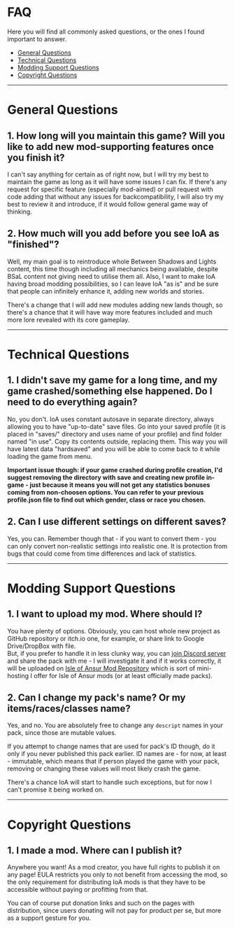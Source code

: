 # FAQ
Here you will find all commonly asked questions, or the ones I found important to answer.

* [General Questions](faq.md#general-questions)
* [Technical Questions](faq.md#technical-questions)
* [Modding Support Questions](faq.md#modding-support-questions)
* [Copyright Questions](faq.md#copyright-questions)

***

# General Questions
## 1. How long will you maintain this game? Will you like to add new mod-supporting features once you finish it?
I can't say anything for certain as of right now, but I will try my best to maintain 
the game as long as it will have some issues I can fix. If there's any request for 
specific feature (especially mod-aimed) or pull request with code adding that without 
any issues for backcompatibility, I will also try my best to review it and introduce, 
if it would follow general game way of thinking.

## 2. How much will you add before you see IoA as "finished"?
Well, my main goal is to reintroduce whole Between Shadows and Lights content, this time
though including all mechanics being available, despite BSaL content not giving need
to utilise them all. Also, I want to make IoA having broad modding possibilities, so
I can leave IoA "as is" and be sure that people can infinitely enhance it, adding new
worlds and stories.

There's a change that I will add new modules adding new lands though, so there's a chance
that it will have way more features included and much more lore revealed with its core
gameplay.

***

# Technical Questions
## 1. I didn't save my game for a long time, and my game crashed/something else happened. Do I need to do everything again?
No, you don't. IoA uses constant autosave in separate directory, 
always allowing you to have "up-to-date" save files.
Go into your saved profile (it is placed in "saves/" directory and 
uses name of your profile) and find folder named "in use". 
Copy its contents outside, replacing them. 
This way you will have latest data "hardsaved" and you will be able to 
come back to it while loading the game from menu.

**Important issue though: if your game crashed during profile creation, 
I'd suggest removing the directory with save and creating new profile in-game - 
just because it means you will not get any statistics bonuses coming from 
non-choosen options. You can refer to your previous profile.json file to 
find out which gender, class or race you chosen.**

## 2. Can I use different settings on different saves?
Yes, you can. Remember though that - if you want to convert them - 
you can only convert non-realistic settings into realistic one. 
It is protection from bugs that could come from time differences and lack of 
statistics.

***

# Modding Support Questions
## 1. I want to upload my mod. Where should I?
You have plenty of options. Obviously, you can host whole new project as GitHub
repository or itch.io one, for example, or share link to Google Drive/DropBox with file.  
But, if you prefer to handle it in less clunky way, you can [join Discord server](https://discord.gg/GbTw9KqnrE)
and share the pack with me - I will investigate it and if it works correctly, it will
be uploaded on [Isle of Ansur Mod Repository](https://github.com/Toma400/Isle_of_Ansur_Mods_Repository)
which is sort of mini-hosting I offer for Isle of Ansur mods (or at least officially
made packs).

## 2. Can I change my pack's name? Or my items/races/classes name?
Yes, and no. You are absolutely free to change any `descript` names in your pack,
since those are mutable values. 

If you attempt to change names that are used for pack's ID though, do it only 
if you never published this pack earlier. ID names are - for now, at least - immutable,
which means that if person played the game with your pack, removing or changing these
values will most likely crash the game.

There's a chance IoA will start to handle such exceptions, but for now I can't promise
it being worked on.

***

# Copyright Questions
## 1. I made a mod. Where can I publish it?
Anywhere you want! As a mod creator, you have full rights to publish it on any page!
EULA restricts you only to not benefit from accessing the mod, so the only requirement
for distributing IoA mods is that they have to be accessible without paying or profitting
from that. 

You can of course put donation links and such on the pages with distribution,
since users donating will not pay for product per se, but more as a support gesture for
you.